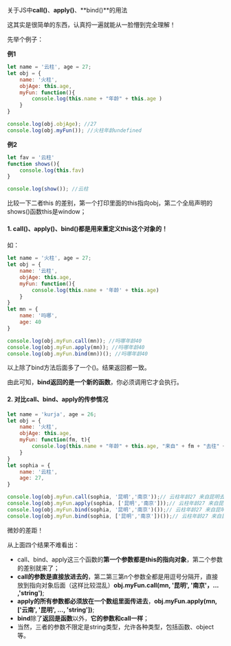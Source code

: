 关于JS中**call()**、**apply()**、**bind()**的用法

这其实是很简单的东西，认真捋一遍就能从一脸懵到完全理解！

先举个例子：

**例1**

```js
let name = '云柱', age = 27;
let obj = {
    name: '火柱',
    objAge: this.age,
    myFun: function(){
        console.log(this.name + "年龄" + this.age )
    } 
}
```

```js
console.log(obj.objAge); //27
console.log(obj.myFun()); //火柱年龄undefined
```

**例2**

```js
let fav = '云柱'
function shows(){
	console.log(this.fav)
}
```

```js
console.log(show()); //云柱
```

比较一下二者this 的差别，第一个打印里面的this指向obj，第二个全局声明的shows()函数this是window；

#### 1. call()、apply()、bind()都是用来重定义this这个对象的！

如：

```js
let name = '火柱', age = 27;
let obj = {
	name: '云柱',
	objAge: this.age,
	myFun: function(){
		console.log(this.name + '年龄' + this.age)
	}
}
let mn = {
	name: '吗哪',
    age: 40
}
```

```js
console.log(obj.myFun.call(mn)); //吗哪年龄40
console.log(obj.myFun.apply(mn)); //吗哪年龄40
console.log(obj.myFun.bind(mn))(); //吗哪年龄40
```

以上除了bind方法后面多了一个()。结果返回都一致。

由此可知，**bind返回的是一个新的函数**，你必须调用它才会执行。

#### 2. 对比call、bind、apply的传参情况

```js
let name = 'kurja', age = 26;
let obj = {
    name: '火柱',
    objAge: this.age,
    myFun: function(fm, t){
        console.log(this.name + "年龄" + this.age, "来自" + fm + "去往" + t);
    }
}
let sophia = {
    name: '云柱',
    age: 27,
}
```

```js
console.log(obj.myFun.call(sophia, '昆明','南京'));// 云柱年龄27 来自昆明去往南京
console.log(obj.myFun.apply(sophia, ['昆明','南京']));// 云柱年龄27 来自昆明去往南京
console.log(obj.myFun.bind(sophia, '昆明','南京')());// 云柱年龄27 来自昆明去往南京
console.log(obj.myFun.bind(sophia, ['昆明','南京'])());// 云柱年龄27 来自昆明,南京去往 undefined
```

微妙的差距！

从上面四个结果不难看出：

- call、bind、apply这三个函数的**第一个参数都是this的指向对象**，第二个参数的差别就来了；
- **call的参数是直接放进去的**，第二第三第n个参数全都是用逗号分隔开，直接放到指向对象后面（这样比较混乱）**obj.myFun.call(mn, '昆明', '南京'，... ,'string')**;
- **apply的所有参数都必须放在一个数组里面传进去**，**obj.myFun.apply(mn,['云南', '昆明', ..., 'string'])**;
- **bind**除了**返回是函数**以外，**它的参数和call一样**；
- 当然，三者的参数不限定是string类型，允许各种类型，包括函数、object等。

